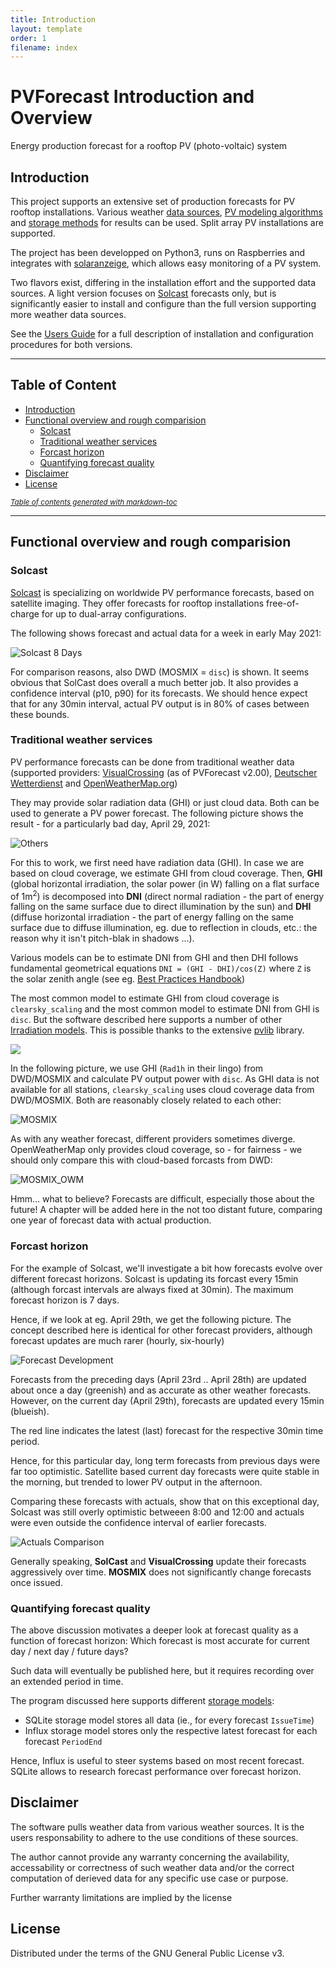 ```yaml
---
title: Introduction
layout: template
order: 1
filename: index
--- 
```


# PVForecast Introduction and Overview
Energy production forecast for a rooftop PV (photo-voltaic) system
 
## Introduction
This project supports an extensive set of production forecasts for PV rooftop installations. Various weather [data sources](README#forecast-sources), [PV modeling algorithms](README#forecast-models) and [storage methods](README#data-storage) for results can be used. Split array PV installations are supported.

The project has been developped on Python3, runs on Raspberries and integrates with [solaranzeige](https://solaranzeige.de), which allows easy monitoring of a PV system.

Two flavors exist, differing in the installation effort and the supported data sources. A light version focuses on [Solcast](https://solcast.com/) forecasts only, but is significantly easier to install and configure than the full version supporting more weather data sources.

See the [Users Guide](README) for a full description of installation and configuration procedures for both versions.

----------- 
## Table of Content
  * [Introduction](#introduction)
  * [Functional overview and rough comparision](#functional-overview-and-rough-comparision)
    + [Solcast](#solcast)
    + [Traditional weather services](#traditional-weather-services)
    + [Forcast horizon](#forcast-horizon)
    + [Quantifying forecast quality](#quantifying-forecast-quality)
  * [Disclaimer](#disclaimer)
  * [License](#license)

<small><i><a href='http://ecotrust-canada.github.io/markdown-toc/'>Table of contents generated with markdown-toc</a></i></small>

-----------

## Functional overview and rough comparision

### Solcast

[Solcast](https://solcast.com/) is specializing on worldwide PV performance forecasts, based on satellite imaging. They offer forecasts for rooftop installations free-of-charge for up to dual-array configurations.

The following shows forecast and actual data for a week in early May 2021:

![Solcast 8 Days](./pictures/SolCast_8days.png)

For comparison reasons, also DWD (MOSMIX = `disc`) is shown. It seems obvious that SolCast does overall a much better job. It also provides a confidence interval (p10, p90) for its forecasts. We should hence expect that for any 30min interval, actual PV output is in 80% of cases between these bounds.

### Traditional weather services

PV performance forecasts can be done from traditional weather data (supported providers: [VisualCrossing](https://www.visualcrossing.com/) (as of PVForecast v2.00), [Deutscher Wetterdienst](https://www.dwd.de/DE/leistungen/met_verfahren_mosmix/) and [OpenWeatherMap.org](https://openweathermap.org/)) 

They may provide solar radiation data (GHI) or just cloud data. Both can be used to generate a PV power forecast. The following picture shows the result - for a particularly bad day, April 29, 2021:

![Others](./pictures/Others_April29.png)

For this to work, we first need have radiation data (GHI). In case we are based on cloud coverage, we estimate GHI from cloud coverage. Then, **GHI** (global horizontal irradiation, the solar power (in W) falling on a flat surface of 1m<sup>2</sup>) is decomposed into **DNI** (direct normal radiation - the part of energy falling on the same surface due to direct illumination by the sun) and **DHI** (diffuse horizontal irradiation - the part of energy falling on the same surface due to diffuse illumination, eg. due to reflection in clouds, etc.: the reason why it isn't pitch-blak in shadows ...).

Various models can be to estimate DNI from GHI and then DHI follows fundamental geometrical  equations `DNI = (GHI - DHI)/cos(Z)` where `Z` is the solar zenith angle (see eg. [Best Practices Handbook](https://www.nrel.gov/docs/fy15osti/63112.pdf))

The most common model to estimate GHI from cloud coverage is `clearsky_scaling` and the most common model to estimate DNI from GHI is `disc`. But the software described here supports a number of other [Irradiation models](./README#convert-weather-data-to-irradation-data). This is possible thanks to the extensive [pvlib](https://pvlib-python.readthedocs.io/en/stable/) library.

[![](./pictures/pvlib_powered_logo_horiz.png)](https://pvlib-python.readthedocs.io/en/stable/)

In the following picture, we use GHI (`Rad1h` in their lingo) from DWD/MOSMIX and calculate PV output power with `disc`. As GHI data is not available for all stations, `clearsky_scaling` uses cloud coverage data from DWD/MOSMIX. Both are reasonably closely related to each other:

![MOSMIX](./pictures/Disc_vs_Cloud.png)

As with any weather forecast, different providers sometimes diverge. OpenWeatherMap only provides cloud coverage, so - for fairness - we should only compare this with cloud-based forcasts from DWD:

![MOSMIX_OWM](./pictures/DWD_OWM.png)

Hmm... what to believe? Forecasts are difficult, especially those about the future! A chapter will be added here in the not too distant future, comparing one year of forecast data with actual production.


### Forcast horizon

For the example of Solcast, we'll investigate a bit how forecasts evolve over different forecast horizons. Solcast is updating its forcast every 15min (although forcast intervals are always fixed at 30min). The maximum forecast horizon is 7 days.

Hence, if we look at eg. April 29th, we get the following picture. The concept described here is identical for other forecast providers, although forecast updates are much rarer (hourly, six-hourly)

![Forecast Development](./pictures/SolCast_Apr29_Development.png)

Forecasts from the preceding days (April 23rd .. April 28th) are updated about once a day (greenish) and as accurate as other weather forecasts. However, on the current day (April 29th), forecasts are updated every 15min (blueish).

The red line indicates the latest (last) forecast for the respective 30min time period. 

Hence, for this particular day, long term forecasts from previous days were far too optimistic. Satellite based current day forecasts were quite stable in the morning, but trended to lower PV output in the afternoon.

Comparing these forecasts with actuals, show that on this exceptional day, Solcast was still overly optimistic betweeen 8:00 and 12:00 and actuals were even outside the confidence interval of earlier forecasts.

![Actuals Comparison](./pictures/SolCast_Apr29.png)

Generally speaking, **SolCast** and **VisualCrossing** update their forecasts aggressively over time. **MOSMIX** does not significantly change forecasts once issued.

### Quantifying forecast quality

The above discussion motivates a deeper look at forecast quality as a function of forecast horizon: Which forecast is most accurate for current day / next day / future days?

Such data will eventually be published here, but it requires recording over an extended period in time.

The program discussed here supports different [storage models](../README#data-storage):
* SQLite storage model stores all data (ie., for every forecast `IssueTime`)
* Influx storage model stores only the respective latest forecast for each forecast `PeriodEnd`

Hence, Influx is useful to steer systems based on most recent forecast. SQLite allows to research forecast performance over forecast horizon.

## Disclaimer
The software pulls weather data from various weather sources. It is the users responsability to adhere to the use conditions of these sources. 

The author cannot provide any warranty concerning the availability, accessability or correctness of such weather data and/or the correct computation of derieved data for any specific use case or purpose.

Further warranty limitations are implied by the license

## License
Distributed under the terms of the GNU General Public License v3.
